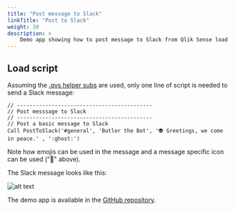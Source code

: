 ```yaml
---
title: "Post message to Slack"
linkTitle: "Post to Slack"
weight: 30
description: >
    Demo app showing how to post message to Slack from Qlik Sense load script.
---
```


## Load script

Assuming the [.qvs helper subs](/docs/reference/sense-helper-subs/) are used, only one line of script is needed to send a Slack message:

    // -------------------------------------------
    // Post messsage to Slack
    // -------------------------------------------
    // Post a basic message to Slack
    Call PostToSlack('#general', 'Butler the Bot', '👽 Greetings, we come in peace.' , ':ghost:')

Note how emojis can be used in the message and a message specific icon can be used (":ghost:" above). 

The Slack message looks like this:

![alt text](/img/butler-slack-message-1.png "Slack message created from Qlik Sense load script.")

The demo app is available in the [GitHub repository](https://github.com/ptarmiganlabs/butler/tree/master/docs/sense_apps).

